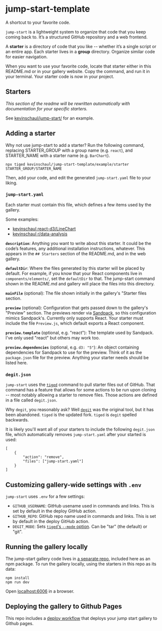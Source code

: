 # jump-start-template

A shortcut to your favorite code.

`jump-start` is a lightweight system to organize that code that
you keep coming back to. It’s a structured GitHub repository
and a web frontend.

A **starter** is a directory of code that you like -- whether
it’s a single script or an entire app. Each starter lives in a
**group** directory. Organize similar code for easier
navigation.

When you want to use your favorite code, locate that starter
either in this README.md or in your gallery website. Copy the
command, and run it in your terminal. Your starter code is now
in your project.

## Starters

*This section of the readme will be rewritten automatically
with documentation for your specific starters.*

See
[kevinschaul/jump-start/](https://github.com/kevinschaul/jump-start/##Starters)
for an example.

## Adding a starter

Why not use jump-start to add a starter? Run the following command, replacing
STARTER_GROUP with a group name (e.g. `react`), and STARTER_NAME with a
starter name (e.g. `BarChart`).

```
npx tiged kevinschaul/jump-start-template/example/starter STARTER_GROUP/STARTER_NAME
```

Then, add your code, and edit the generated `jump-start.yaml` file to your liking.

### `jump-start.yaml`

Each starter must contain this file, which defines a few items used by the
gallery.

Some examples:

- [kevinschaul react-d3/LineChart](https://github.com/kevinschaul/jump-start/blob/main/react-d3/LineChart/jump-start.yaml)
- [kevinschaul r/data-analysis](https://github.com/kevinschaul/jump-start/blob/main/r/data-analysis/jump-start.yaml)

**`description`**: Anything you want to write about this starter. It could be
the code’s features, any additional installation instructions, whatever. This
appears in the `## Starters` section of the README.md, and in the web gallery.

**`defaultDir`**: Where the files generated by this starter will be placed by
default. For example, if you know that your React components live in
`components/elements/`, set the `defaultDir` to that. The jump-start command
shown in the README.md and gallery will place the files into this directory.

**`mainFile`** (optional): The file shown initially in the gallery's "Starter files
section.

**`preview`** (optional): Configuration that gets passed down to the gallery's
"Preview" section. The previews render via
[Sandpack](https://sandpack.codesandbox.io/docs/getting-started/usage), so this
configuration mimics Sandpack's. Currently only supports React. Your starter
must include the file `Preview.js`, which default exports a React component.

**`preview.template`** (optional, e.g. "react"): The template used by Sandpack.
I've only used "react" but others may work too.

**`preview.dependencies`** (optional, e.g. `d3: "5"`): An object containing
dependencies for Sandpack to use for the preview. Think of it as the
`package.json` file for the preview. Anything your starter needs should be
listed here.

### `degit.json`

`jump-start` uses the [`tiged`](https://github.com/tiged/tiged) command to pull
starter files out of GitHub. That command has a feature that allows for some
actions to be run upon cloning -- most notably allowing a starter to remove
files. Those actions are defined in a file called `degit.json`.

Why `degit`, you reasonably ask? Well
[`degit`](https://github.com/Rich-Harris/degit) was the original tool, but it
has been abandoned. `tiged` is the updated fork. `tiged` is `degit` spelled
backwards.

It is likely you'll want all of your starters to include the following
`degit.json` file, which automatically removes `jump-start.yaml` after your
started is used:

```
[
	{
		"action": "remove",
		"files": ["jump-start.yaml"]
	}
]
```

## Customizing gallery-wide settings with `.env`

`jump-start` uses `.env` for a few settings:

- `GITHUB_USERNAME`: GitHub usename used in commands and links. This is set by
  default in the deploy GitHub action.
- `GITHUB_REPO`: GitHub repo name used in commands and links. This is set by
  default in the deploy GitHub action.
- `DEGIT_MODE`: Sets [`tiged`'s `--mode`
  option](https://github.com/tiged/tiged?tab=readme-ov-file#private-repositories).
  Can be "tar" (the default) or "git".

## Running the gallery locally

The jump-start gallery code lives in [a separate
repo](https://github.com/kevinschaul/jump-start-gallery),
included here as an npm package. To run the gallery
locally, using the starters in this repo as its data:

```
npm install
npm run dev
```

Open [localhost:6006](localhost:6006) in a browser.

## Deploying the gallery to Github Pages

This repo includes a [deploy workflow](.github/workflows/deploy.yml) that
deploys your jump start gallery to Github pages.

